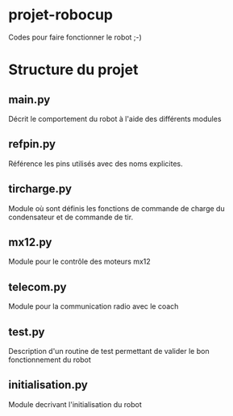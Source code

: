 # projet-robocup
Codes pour faire fonctionner le robot ;-) 

<h1>Structure du projet</h1>

<h2>main.py</h2>
Décrit le comportement du robot à l'aide des différents modules

<h2>refpin.py</h2>
Référence les pins utilisés avec des noms explicites.

<h2>tircharge.py</h2>
Module où sont définis les fonctions de commande de charge du condensateur
et de commande de tir.

<h2>mx12.py</h2>
Module pour le contrôle des moteurs mx12


<h2>telecom.py</h2>
Module pour la communication radio avec le coach

<h2>test.py</h2>
Description d'un routine de test permettant de valider le bon fonctionnement du robot

<h2>initialisation.py</h2>
Module decrivant l'initialisation du robot
